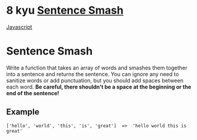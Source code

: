 # 8 kyu [Sentence Smash](https://www.codewars.com/kata/53dc23c68a0c93699800041d)

<!-- START LANGUAGE_LINKS -->

[Javascript](./javascript.js)

<!-- END LANGUAGE_LINKS -->

# Sentence Smash

Write a function that takes an array of words and smashes them together into a sentence and returns the sentence. You can ignore any need to sanitize words or add punctuation, but you should add spaces between each word. **Be careful, there shouldn't be a space at the beginning or the end of the sentence!**

## Example

```
['hello', 'world', 'this', 'is', 'great']  =>  'hello world this is great'
```